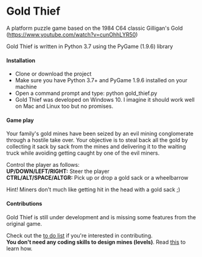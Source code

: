 # Gold Thief
A platform puzzle game based on the 1984 C64 classic Gilligan's Gold (https://www.youtube.com/watch?v=cunOhhLYR50)

Gold Thief is written in Python 3.7 using the PyGame (1.9.6) library

#### Installation
* Clone or download the project
* Make sure you have Python 3.7+ and PyGame 1.9.6 installed on your machine
* Open a command prompt and type: python gold_thief.py
* Gold Thief was developed on Windows 10. I imagine it should work well on Mac and Linux too but no promises. 
 
#### Game play
Your family's gold mines have been seized by an evil mining conglomerate through a hostile take over. 
Your objective is to steal back all the gold by collecting it sack by sack from the mines and delivering it to the 
waiting truck while avoiding getting caught by one of the evil miners.

Control the player as follows:  
**UP/DOWN/LEFT/RIGHT:** Steer the player  
**CTRL/ALT/SPACE/ALTGR:** Pick up or drop a gold sack or a wheelbarrow

Hint! Miners don't much like getting hit in the head with a gold sack ;)

#### Contributions
Gold Thief is still under development and is missing some features from the original game.  
 
Check out the [to do list](docs/todo.md) if you're interested in contributing.  
**You don't need any coding skills to design mines (levels)**. Read [this](docs/designing_mines.md) to learn how.   